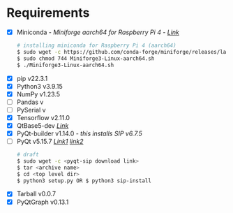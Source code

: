 # Requirements

- [x] Miniconda - *Miniforge aarch64 for Raspberry Pi 4* - *[Link](https://github.com/conda-forge/miniforge#download)*
    ```bash
    # installing miniconda for Raspberry Pi 4 (aarch64)
    $ sudo wget -c https://github.com/conda-forge/miniforge/releases/latest/download/Miniforge3-Linux-aarch64.sh
    $ sudo chmod 744 Miniforge3-Linux-aarch64.sh
    $ ./Miniforge3-Linux-aarch64.sh
    ```
- [x] pip v22.3.1
- [x] Python3 v3.9.15
- [x] NumPy v1.23.5
- [ ] Pandas v
- [ ] PySerial v
- [x] Tensorflow v2.11.0
- [x] QtBase5-dev *[Link](https://stackoverflow.com/a/71019962)*
- [x] PyQt-builder v1.14.0 *- this installs SIP v6.7.5*
- [ ] PyQt v5.15.7 *[Link1](https://github.com/pypa/pip/issues/11286#issuecomment-1193156043)* *[link2](https://github.com/pypa/pip/issues/11286#issuecomment-1195615499)*
    ```bash
    # draft
    $ sudo wget -c <pyqt-sip download link>
    $ tar <archive name>
    $ cd <top level dir>
    $ python3 setup.py OR $ python3 sip-install
    ```
- [x] Tarball v0.0.7
- [x] PyQtGraph v0.13.1
